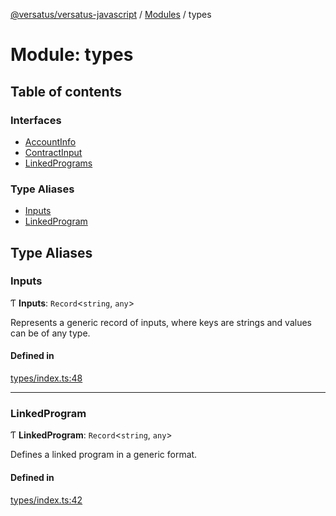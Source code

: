 [@versatus/versatus-javascript](../README.md) / [Modules](../modules.md) / types

# Module: types

## Table of contents

### Interfaces

- [AccountInfo](../interfaces/types.AccountInfo.md)
- [ContractInput](../interfaces/types.ContractInput.md)
- [LinkedPrograms](../interfaces/types.LinkedPrograms.md)

### Type Aliases

- [Inputs](types.md#inputs)
- [LinkedProgram](types.md#linkedprogram)

## Type Aliases

### Inputs

Ƭ **Inputs**: `Record`\<`string`, `any`\>

Represents a generic record of inputs, where keys are strings and values can be of any type.

#### Defined in

[types/index.ts:48](https://github.com/versatus/versatus-javascript/blob/84f84d5/types/index.ts#L48)

___

### LinkedProgram

Ƭ **LinkedProgram**: `Record`\<`string`, `any`\>

Defines a linked program in a generic format.

#### Defined in

[types/index.ts:42](https://github.com/versatus/versatus-javascript/blob/84f84d5/types/index.ts#L42)
